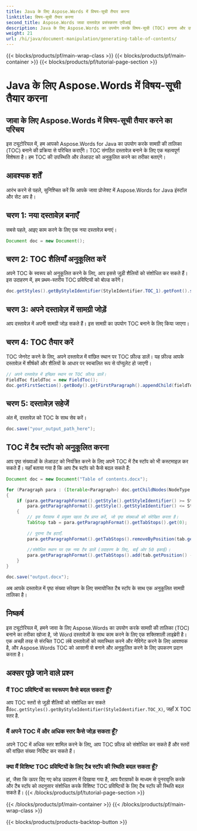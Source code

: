 ```yaml
---
title: Java के लिए Aspose.Words में विषय-सूची तैयार करना
linktitle: विषय-सूची तैयार करना
second_title: Aspose.Words जावा दस्तावेज़ प्रसंस्करण एपीआई
description: Java के लिए Aspose.Words का उपयोग करके विषय-सूची (TOC) बनाना और उसे अनुकूलित करना सीखें। आसानी से व्यवस्थित और पेशेवर दस्तावेज़ बनाएँ।
weight: 21
url: /hi/java/document-manipulation/generating-table-of-contents/
---
```


{{< blocks/products/pf/main-wrap-class >}}
{{< blocks/products/pf/main-container >}}
{{< blocks/products/pf/tutorial-page-section >}}

# Java के लिए Aspose.Words में विषय-सूची तैयार करना


## जावा के लिए Aspose.Words में विषय-सूची तैयार करने का परिचय

इस ट्यूटोरियल में, हम आपको Aspose.Words for Java का उपयोग करके सामग्री की तालिका (TOC) बनाने की प्रक्रिया से परिचित कराएँगे। TOC संगठित दस्तावेज़ बनाने के लिए एक महत्वपूर्ण विशेषता है। हम TOC की उपस्थिति और लेआउट को अनुकूलित करने का तरीका बताएंगे।

## आवश्यक शर्तें

आरंभ करने से पहले, सुनिश्चित करें कि आपके जावा प्रोजेक्ट में Aspose.Words for Java इंस्टॉल और सेट अप है।

## चरण 1: नया दस्तावेज़ बनाएँ

सबसे पहले, आइए काम करने के लिए एक नया दस्तावेज़ बनाएं।

```java
Document doc = new Document();
```

## चरण 2: TOC शैलियाँ अनुकूलित करें

अपने TOC के स्वरूप को अनुकूलित करने के लिए, आप इससे जुड़ी शैलियों को संशोधित कर सकते हैं। इस उदाहरण में, हम प्रथम-स्तरीय TOC प्रविष्टियों को बोल्ड करेंगे।

```java
doc.getStyles().getByStyleIdentifier(StyleIdentifier.TOC_1).getFont().setBold(true);
```

## चरण 3: अपने दस्तावेज़ में सामग्री जोड़ें

आप दस्तावेज़ में अपनी सामग्री जोड़ सकते हैं। इस सामग्री का उपयोग TOC बनाने के लिए किया जाएगा।

## चरण 4: TOC तैयार करें

TOC जेनरेट करने के लिए, अपने दस्तावेज़ में वांछित स्थान पर TOC फ़ील्ड डालें। यह फ़ील्ड आपके दस्तावेज़ में शीर्षकों और शैलियों के आधार पर स्वचालित रूप से पॉप्युलेट हो जाएगी।

```java
// अपने दस्तावेज़ में इच्छित स्थान पर TOC फ़ील्ड डालें।
FieldToc fieldToc = new FieldToc();
doc.getFirstSection().getBody().getFirstParagraph().appendChild(fieldToc);
```

## चरण 5: दस्तावेज़ सहेजें

अंत में, दस्तावेज़ को TOC के साथ सेव करें।

```java
doc.save("your_output_path_here");
```

## TOC में टैब स्टॉप को अनुकूलित करना

आप पृष्ठ संख्याओं के लेआउट को नियंत्रित करने के लिए अपने TOC में टैब स्टॉप को भी कस्टमाइज़ कर सकते हैं। यहाँ बताया गया है कि आप टैब स्टॉप को कैसे बदल सकते हैं:

```java
Document doc = new Document("Table of contents.docx");

for (Paragraph para : (Iterable<Paragraph>) doc.getChildNodes(NodeType.PARAGRAPH, true))
{
    if (para.getParagraphFormat().getStyle().getStyleIdentifier() >= StyleIdentifier.TOC_1 &&
        para.getParagraphFormat().getStyle().getStyleIdentifier() <= StyleIdentifier.TOC_9)
    {
        // इस पैराग्राफ में प्रयुक्त पहला टैब प्राप्त करें, जो पृष्ठ संख्याओं को संरेखित करता है।
        TabStop tab = para.getParagraphFormat().getTabStops().get(0);
        
        // पुराना टैब हटाएँ.
        para.getParagraphFormat().getTabStops().removeByPosition(tab.getPosition());
        
        //संशोधित स्थान पर एक नया टैब डालें (उदाहरण के लिए, बाईं ओर 50 इकाई)।
        para.getParagraphFormat().getTabStops().add(tab.getPosition() - 50.0, tab.getAlignment(), tab.getLeader());
    }
}

doc.save("output.docx");
```

अब आपके दस्तावेज़ में पृष्ठ संख्या संरेखण के लिए समायोजित टैब स्टॉप के साथ एक अनुकूलित सामग्री तालिका है।


## निष्कर्ष

इस ट्यूटोरियल में, हमने जावा के लिए Aspose.Words का उपयोग करके सामग्री की तालिका (TOC) बनाने का तरीका खोजा है, जो Word दस्तावेज़ों के साथ काम करने के लिए एक शक्तिशाली लाइब्रेरी है। एक अच्छी तरह से संरचित TOC लंबे दस्तावेज़ों को व्यवस्थित करने और नेविगेट करने के लिए आवश्यक है, और Aspose.Words TOC को आसानी से बनाने और अनुकूलित करने के लिए उपकरण प्रदान करता है।

## अक्सर पूछे जाने वाले प्रश्न

### मैं TOC प्रविष्टियों का स्वरूपण कैसे बदल सकता हूँ?

 आप TOC स्तरों से जुड़ी शैलियों को संशोधित कर सकते हैं`doc.getStyles().getByStyleIdentifier(StyleIdentifier.TOC_X)`, जहाँ X TOC स्तर है.

### मैं अपने TOC में और अधिक स्तर कैसे जोड़ सकता हूँ?

अपने TOC में अधिक स्तर शामिल करने के लिए, आप TOC फ़ील्ड को संशोधित कर सकते हैं और स्तरों की वांछित संख्या निर्दिष्ट कर सकते हैं।

### क्या मैं विशिष्ट TOC प्रविष्टियों के लिए टैब स्टॉप की स्थिति बदल सकता हूँ?

हां, जैसा कि ऊपर दिए गए कोड उदाहरण में दिखाया गया है, आप पैराग्राफों के माध्यम से पुनरावृत्ति करके और टैब स्टॉप को तदनुसार संशोधित करके विशिष्ट TOC प्रविष्टियों के लिए टैब स्टॉप की स्थिति बदल सकते हैं।
{{< /blocks/products/pf/tutorial-page-section >}}

{{< /blocks/products/pf/main-container >}}
{{< /blocks/products/pf/main-wrap-class >}}

{{< blocks/products/products-backtop-button >}}
